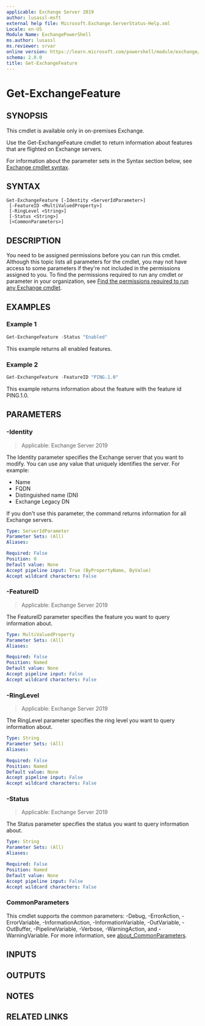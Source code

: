 ```yaml
---
applicable: Exchange Server 2019
author: lusassl-msft
external help file: Microsoft.Exchange.ServerStatus-Help.xml
Locale: en-US
Module Name: ExchangePowerShell
ms.author: lusassl
ms.reviewer: srvar
online version: https://learn.microsoft.com/powershell/module/exchange/get-exchangefeature
schema: 2.0.0
title: Get-ExchangeFeature
---
```


# Get-ExchangeFeature

## SYNOPSIS
This cmdlet is available only in on-premises Exchange.

Use the Get-ExchangeFeature cmdlet to return information about features that are flighted on Exchange servers.

For information about the parameter sets in the Syntax section below, see [Exchange cmdlet syntax](https://learn.microsoft.com/powershell/exchange/exchange-cmdlet-syntax).

## SYNTAX

```
Get-ExchangeFeature [-Identity <ServerIdParameter>]
 [-FeatureID <MultiValuedProperty>]
 [-RingLevel <String>]
 [-Status <String>]
 [<CommonParameters>]
```

## DESCRIPTION
You need to be assigned permissions before you can run this cmdlet. Although this topic lists all parameters for the cmdlet, you may not have access to some parameters if they're not included in the permissions assigned to you. To find the permissions required to run any cmdlet or parameter in your organization, see [Find the permissions required to run any Exchange cmdlet](https://learn.microsoft.com/powershell/exchange/find-exchange-cmdlet-permissions).

## EXAMPLES

### Example 1
```powershell
Get-ExchangeFeature -Status "Enabled"
```

This example returns all enabled features.

### Example 2
```powershell
Get-ExchangeFeature -FeatureID "PING.1.0"
```

This example returns information about the feature with the feature id PING.1.0.

## PARAMETERS

### -Identity

> Applicable: Exchange Server 2019

The Identity parameter specifies the Exchange server that you want to modify. You can use any value that uniquely identifies the server. For example:

- Name
- FQDN
- Distinguished name (DN)
- Exchange Legacy DN

If you don't use this parameter, the command returns information for all Exchange servers.

```yaml
Type: ServerIdParameter
Parameter Sets: (All)
Aliases:

Required: False
Position: 0
Default value: None
Accept pipeline input: True (ByPropertyName, ByValue)
Accept wildcard characters: False
```

### -FeatureID

> Applicable: Exchange Server 2019

The FeatureID parameter specifies the feature you want to query information about.

```yaml
Type: MultiValuedProperty
Parameter Sets: (All)
Aliases:

Required: False
Position: Named
Default value: None
Accept pipeline input: False
Accept wildcard characters: False
```

### -RingLevel

> Applicable: Exchange Server 2019

The RingLevel parameter specifies the ring level you want to query information about.

```yaml
Type: String
Parameter Sets: (All)
Aliases:

Required: False
Position: Named
Default value: None
Accept pipeline input: False
Accept wildcard characters: False
```

### -Status

> Applicable: Exchange Server 2019

The Status parameter specifies the status you want to query information about.

```yaml
Type: String
Parameter Sets: (All)
Aliases:

Required: False
Position: Named
Default value: None
Accept pipeline input: False
Accept wildcard characters: False
```

### CommonParameters
This cmdlet supports the common parameters: -Debug, -ErrorAction, -ErrorVariable, -InformationAction, -InformationVariable, -OutVariable, -OutBuffer, -PipelineVariable, -Verbose, -WarningAction, and -WarningVariable. For more information, see [about_CommonParameters](https://go.microsoft.com/fwlink/p/?LinkID=113216).

## INPUTS

## OUTPUTS

## NOTES

## RELATED LINKS
